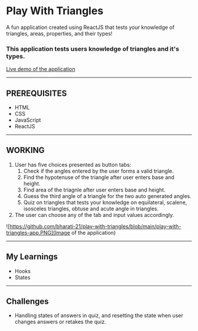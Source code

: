 # Play With Triangles
A fun application created using ReactJS that tests your knowledge of triangles, areas, properties, and their types!

### This application tests users knowledge of triangles and it's types.
[Live demo of the application](https://bharati-play-with-triangles.netlify.app/)

<hr />

## PREREQUISITES
* HTML
* CSS
* JavaScript
* ReactJS

<hr />

## WORKING
1. User has five choices presented as button tabs:
   1. Check if the angles entered by the user forms a valid triangle.
   2. Find the hypotenuse of the triangle after user enters base and height.
   3. Find area of the triagnle after user enters base and height.
   4. Guess the third angle of a triangle for the two auto generated angles.
   5. Quiz on triangles that tests your knowledge on equilateral, scalene, isosceles triangles, obtuse and acute angle in triangles.
2. The user can choose any of the tab and input values accordingly.

![https://github.com/bharati-21/play-with-triangles/blob/main/play-with-triangles-app.PNG](Image of the application)

<hr />

## My Learnings
- Hooks
- States


<hr />

## Challenges
-  Handling states of answers in quiz, and resetting the state when user changes answers or retakes the quiz.

